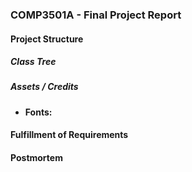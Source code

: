 ### COMP3501A - Final Project Report

#### Project Structure

##### Class Tree



##### Assets / Credits

- **Fonts:**

#### Fulfillment of Requirements

#### Postmortem

